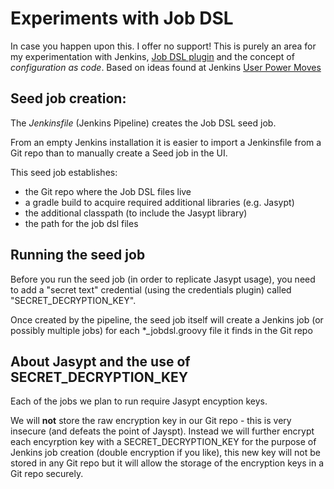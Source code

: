 # Experiments with Job DSL

In case you happen upon this.  I offer no support!  This is purely an area for my experimentation with Jenkins, [Job DSL plugin](https://wiki.jenkins.io/display/JENKINS/Job+DSL+Plugin) and the concept of *configuration as code*.  Based on ideas found at Jenkins [User Power Moves](https://github.com/jenkinsci/job-dsl-plugin/wiki/User-Power-Moves)

## Seed job creation:

The *Jenkinsfile* (Jenkins Pipeline) creates the Job DSL seed job.  

From an empty Jenkins installation it is easier to import a Jenkinsfile from a Git repo than to manually create a Seed job in the UI.

This seed job establishes:

* the Git repo where the Job DSL files live
* a gradle build to acquire required additional libraries (e.g. Jasypt)
* the additional classpath (to include the Jasypt library)
* the path for the job dsl files

## Running the seed job

Before you run the seed job (in order to replicate Jasypt usage), you need to add a "secret text" credential (using the credentials plugin) called "SECRET_DECRYPTION_KEY".

Once created by the pipeline, the seed job itself will create a Jenkins job (or possibly multiple jobs) for each \*_jobdsl.groovy file it finds in the Git repo

## About Jasypt and the use of SECRET_DECRYPTION_KEY

Each of the jobs we plan to run require Jasypt encyption keys.  

We will **not** store the raw encryption key in our Git repo - this is very insecure (and defeats the point of Jayspt).
Instead we will further encrypt each encyrption key with a SECRET_DECRYPTION_KEY for the purpose of Jenkins job creation (double encryption if you like), this new key will not be stored in any Git repo but it will allow the storage of the encryption keys in a Git repo securely.
